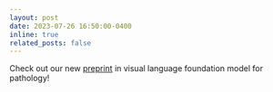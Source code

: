 ```yaml
---
layout: post
date: 2023-07-26 16:50:00-0400
inline: true
related_posts: false
---
```


Check out our new [preprint](https://t.co/N1VsA0OiYT) in visual language foundation model for pathology!
